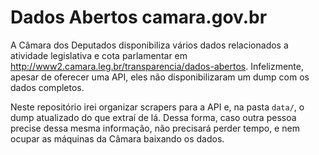 Dados Abertos camara.gov.br
===========================

A Câmara dos Deputados disponibiliza vários dados relacionados a atividade
legislativa e cota parlamentar em
http://www2.camara.leg.br/transparencia/dados-abertos. Infelizmente, apesar de
oferecer uma API, eles não disponibilizaram um dump com os dados completos.

Neste repositório irei organizar scrapers para a API e, na pasta `data/`, o
dump atualizado do que extraí de lá. Dessa forma, caso outra pessoa precise
dessa mesma informação, não precisará perder tempo, e nem ocupar as máquinas da
Câmara baixando os dados.
